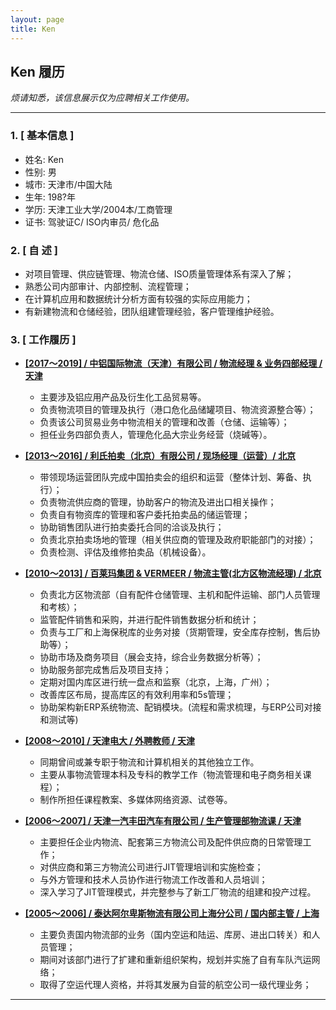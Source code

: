 ```yaml
---
layout: page
title: Ken
---
```


## Ken 履历

*烦请知悉，该信息展示仅为应聘相关工作使用。*

---

### 1. [ 基本信息 ]

- 姓名: Ken
- 性别: 男
- 城市: 天津市/中国大陆
- 生年: 198?年
- 学历: 天津工业大学/2004本/工商管理
- 证书: 驾驶证C/ ISO内审员/ 危化品

### 2. [ 自  述 ]

- 对项目管理、供应链管理、物流仓储、ISO质量管理体系有深入了解；
- 熟悉公司内部审计、内部控制、流程管理；
- 在计算机应用和数据统计分析方面有较强的实际应用能力；
- 有新建物流和仓储经验，团队组建管理经验，客户管理维护经验。

### 3. [ 工作履历 ]

- **<u>[2017～2019] / 中铝国际物流（天津）有限公司 / 物流经理 & 业务四部经理 / 天津</u>**

  - 主要涉及铝应用产品及衍生化工品贸易等。
  - 负责物流项目的管理及执行（港口危化品储罐项目、物流资源整合等）；
  - 负责该公司贸易业务中物流相关的管理和改善（仓储、运输等）；
  - 担任业务四部负责人，管理危化品大宗业务经营（烧碱等）。

- **<u>[2013～2016] / 利氏拍卖（北京）有限公司 / 现场经理（运营）/ 北京</u>**

  - 带领现场运营团队完成中国拍卖会的组织和运营（整体计划、筹备、执行）；
  - 负责物流供应商的管理，协助客户的物流及进出口相关操作；
  - 负责自有物资库的管理和客户委托拍卖品的储运管理；
  - 协助销售团队进行拍卖委托合同的洽谈及执行；
  - 负责北京拍卖场地的管理（相关供应商的管理及政府职能部门的对接）；
  - 负责检测、评估及维修拍卖品（机械设备）。

- **<u>[2010～2013] / 百莱玛集团 & VERMEER / 物流主管(北方区物流经理) / 北京</u>**

  - 负责北方区物流部（自有配件仓储管理、主机和配件运输、部门人员管理和考核）；
  - 监管配件销售和采购，并进行配件销售数据分析和统计；
  - 负责与工厂和上海保税库的业务对接（货期管理，安全库存控制，售后协助等）；
  - 协助市场及商务项目（展会支持，综合业务数据分析等）；
  - 协助服务部完成售后及项目支持；
  - 定期对国内库区进行统一盘点和监察（北京，上海，广州）；
  - 改善库区布局，提高库区的有效利用率和5s管理；
  - 协助架构新ERP系统物流、配销模块。(流程和需求梳理，与ERP公司对接和测试等)

- **<u>[2008～2010] / 天津电大 / 外聘教师 / 天津</u>**

  - 同期曾间或兼专职于物流和计算机相关的其他独立工作。
  - 主要从事物流管理本科及专科的教学工作（物流管理和电子商务相关课程）；
  - 制作所担任课程教案、多媒体网络资源、试卷等。

- **<u>[2006～2007] / 天津一汽丰田汽车有限公司 / 生产管理部物流课 / 天津</u>**

  - 主要担任企业内物流、配套第三方物流公司及配件供应商的日常管理工作；
  - 对供应商和第三方物流公司进行JIT管理培训和实施检查；
  - 与外方管理和技术人员协作进行物流工作改善和人员培训；
  - 深入学习了JIT管理模式，并完整参与了新工厂物流的组建和投产过程。

- **<u>[2005～2006] / 泰达阿尔卑斯物流有限公司上海分公司 / 国内部主管 / 上海</u>**

  - 主要负责国内物流部的业务（国内空运和陆运、库房、进出口转关）和人员管理；
  - 期间对该部门进行了扩建和重新组织架构，规划并实施了自有车队汽运网络；
  - 取得了空运代理人资格，并将其发展为自营的航空公司一级代理业务；

---
